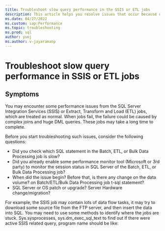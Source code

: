 ```yaml
---
title: Troubleshoot slow query performance in the SSIS or ETL jobs
description: This article helps you resolve issues that occur because of Slow query performance from SSIS/ETL jobs.
ms.date: 04/27/2022
ms.custom: sap:Performance
ms.topic: troubleshooting
ms.prod: sql
author: yuej
ms.author: v-jayaramanp
---
```


# Troubleshoot slow query performance in SSIS or ETL jobs

## Symptoms

You may encounter some performance issues from the SQL Server Integration Services (SSIS) or Extract, Transform and Load (ETL) jobs, which are treated as normal. When jobs fail, the failure could be caused by complex joins and huge DML queries. These jobs may take a long time to complete.

Before you start troubleshooting such issues, consider the following questions:

- Did you check which SQL statement in the Batch, ETL, or Bulk Data Processing job is slow?
- Did you already enable some performance monitor tool (Microsoft or 3rd party) to monitor the session status in SQL Server of the Batch, ETL, or Bulk Data Processing job?
- When did the issue begin? Before that, is there any change on the data volume? on Batch/ETL/Bulk Data Processing job t-sql statement?
- SQL Server or OS patch or upgrade? Server Hardware change/migration?

For example, the SSIS job may contain lots of data flow tasks, it may try to download some source file from the FTP server, and then insert the data into SQL. You may need to use some methods to identify where the jobs are stuck.
Sys.sysprocesses, sys.dm_exec_sql_text to find out if there were active SSIS related query, program name should be like:
